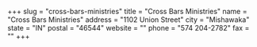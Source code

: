 +++
slug = "cross-bars-ministries"
title = "Cross Bars Ministries"
name = "Cross Bars Ministries"
address = "1102 Union Street"
city = "Mishawaka"
state = "IN"
postal = "46544"
website = ""
phone = "574 204-2782"
fax = ""
+++
